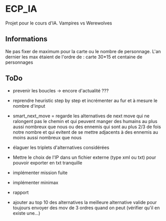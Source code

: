 
ECP_IA
======

Projet pour le cours d'IA. Vampires vs Werewolves

Informations
------------
Ne pas fixer de maximum pour la carte ou le nombre de personnage. 
L'an dernier les max étaient de l'ordre de : carte 30*15 et centaine de personnages


ToDo
----

* prevenir les boucles -> encore d'actualité ???


* reprendre heuristic step by step et incrémenter au fur et à mesure le nombre d'input


* smart_next_move = regarde les alternatives de next move 
		qui ne ralongent pas le chemin 
		et qui peuvent manger des humains au plus aussi nombreux que nous
		ou des ennemis qui sont au plus 2/3 de fois notre nombre
		et qui evitent de se mettre adjacents à des ennemis au moins aussi nombreux que nous


* élaguer les triplets d'alternatives considérées

* Mettre le choix de l'IP dans un fichier externe (type xml ou txt) pour pouvoir exporter en txt tranquille

* implémenter mission fuite

* implémenter minimax

* rapport 

* ajouter au top 10 des alternatives la meilleure alternative valide pour toujours envoyer des mov de 3 ordres quand on peut (vérifier qu'il en existe une...) 

